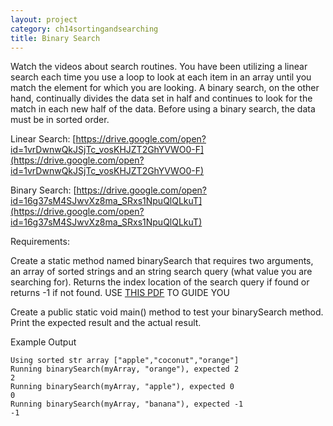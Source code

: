 ```yaml
---
layout: project
category: ch14sortingandsearching
title: Binary Search
---
```

Watch the videos about search routines. You have been utilizing a linear search each time you use a loop to look at each item in an array until you match the element for which you are looking. A binary search, on the other hand, continually divides the data set in half and continues to look for the match in each new half of the data. Before using a binary search, the data must be in sorted order.

Linear Search: [https://drive.google.com/open?id=1vrDwnwQkJSjTc_vosKHJZT2GhYVWO0-F](https://drive.google.com/open?id=1vrDwnwQkJSjTc_vosKHJZT2GhYVWO0-F)

Binary Search: [https://drive.google.com/open?id=16g37sM4SJwvXz8ma_SRxs1NpuQlQLkuT](https://drive.google.com/open?id=16g37sM4SJwvXz8ma_SRxs1NpuQlQLkuT)

Requirements:

Create a static method named binarySearch that requires two arguments, an array of sorted strings and an string search query (what value you are searching for). Returns the index location of the search query if found or returns -1 if not found. USE [THIS PDF](/apcsa\ch14sortingandsearching\SortSearchCode-BinarySeach.pdf) TO GUIDE YOU

Create a public static void main() method to test your binarySearch method. Print the expected result and the actual result.

Example Output
```
Using sorted str array ["apple","coconut","orange"]
Running binarySearch(myArray, "orange"), expected 2
2
Running binarySearch(myArray, "apple"), expected 0
0
Running binarySearch(myArray, "banana"), expected -1
-1
```
